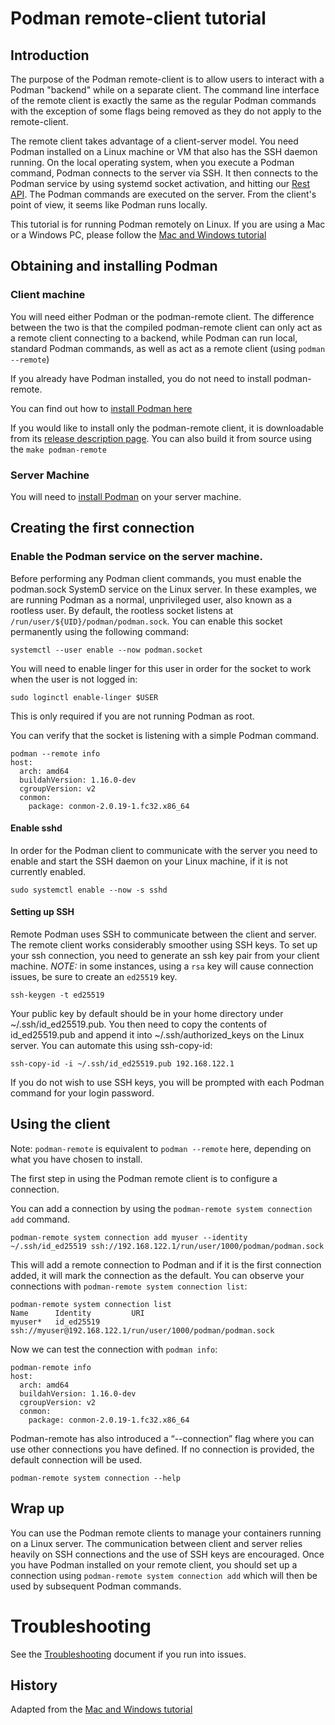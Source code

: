 # Podman remote-client tutorial

## Introduction
The purpose of the Podman remote-client is to allow users to interact with a Podman "backend" while on a separate client.  The command line interface of the remote client is exactly the same as the regular Podman commands with the exception of some flags being removed as they do not apply to the remote-client.

The remote client takes advantage of a client-server model. You need Podman installed on a Linux machine or VM that also has the SSH daemon running. On the local operating system, when you execute a Podman command, Podman connects to the server via SSH. It then connects to the Podman service by using systemd socket activation, and hitting our [Rest API](https://docs.podman.io/en/latest/_static/api.html). The Podman commands are executed on the server. From the client's point of view, it seems like Podman runs locally.

This tutorial is for running Podman remotely on Linux. If you are using a Mac or a Windows PC, please follow the [Mac and Windows tutorial](https://github.com/containers/podman/blob/main/docs/tutorials/mac_win_client.md)

## Obtaining and installing Podman

### Client machine
You will need either Podman or the podman-remote client. The difference between the two is that the compiled podman-remote client can only act as a remote client connecting to a backend, while Podman can run local, standard Podman commands, as well as act as a remote client (using `podman --remote`)

If you already have Podman installed, you do not need to install podman-remote.

You can find out how to [install Podman here](https://podman.io/getting-started/installation)

If you would like to install only the podman-remote client, it is downloadable from its [release description page](https://github.com/containers/podman/releases/latest).  You can also build it from source using the `make podman-remote`


### Server Machine
You will need to [install Podman](https://podman.io/getting-started/installation) on your server machine.


## Creating the first connection

### Enable the Podman service on the server machine.

Before performing any Podman client commands, you must enable the podman.sock SystemD service on the Linux server.  In these examples, we are running Podman as a normal, unprivileged user, also known as a rootless user.  By default, the rootless socket listens at `/run/user/${UID}/podman/podman.sock`.  You can enable this socket permanently using the following command:
```
systemctl --user enable --now podman.socket
```
You will need to enable linger for this user in order for the socket to work when the user is not logged in:

```
sudo loginctl enable-linger $USER
```
This is only required if you are not running Podman as root.

You can verify that the socket is listening with a simple Podman command.

```
podman --remote info
host:
  arch: amd64
  buildahVersion: 1.16.0-dev
  cgroupVersion: v2
  conmon:
	package: conmon-2.0.19-1.fc32.x86_64
```

#### Enable sshd

In order for the Podman client to communicate with the server you need to enable and start the SSH daemon on your Linux machine, if it is not currently enabled.
```
sudo systemctl enable --now -s sshd
```

#### Setting up SSH
Remote Podman uses SSH to communicate between the client and server. The remote client works considerably smoother using SSH keys. To set up your ssh connection, you need to generate an ssh key pair from your client machine. *NOTE:* in some instances, using a `rsa` key will cause connection issues, be sure to create an `ed25519` key.
```
ssh-keygen -t ed25519
```
Your public key by default should be in your home directory under ~/.ssh/id_ed25519.pub. You then need to copy the contents of id_ed25519.pub and append it into  ~/.ssh/authorized_keys on the Linux  server. You can automate this using ssh-copy-id:
```
ssh-copy-id -i ~/.ssh/id_ed25519.pub 192.168.122.1
```

If you do not wish to use SSH keys, you will be prompted with each Podman command for your login password.

## Using the client

Note: `podman-remote` is equivalent to `podman --remote` here, depending on what you have chosen to install.

The first step in using the Podman remote client is to configure a connection.

You can add a connection by using the `podman-remote system connection add` command.

```
podman-remote system connection add myuser --identity ~/.ssh/id_ed25519 ssh://192.168.122.1/run/user/1000/podman/podman.sock
```

This will add a remote connection to Podman and if it is the first connection added, it will mark the connection as the default.  You can observe your connections with `podman-remote system connection list`:

```
podman-remote system connection list
Name	  Identity 	       URI
myuser*	  id_ed25519	   ssh://myuser@192.168.122.1/run/user/1000/podman/podman.sock
```

Now we can test the connection with `podman info`:

```
podman-remote info
host:
  arch: amd64
  buildahVersion: 1.16.0-dev
  cgroupVersion: v2
  conmon:
	package: conmon-2.0.19-1.fc32.x86_64
```

Podman-remote has also introduced a “--connection” flag where you can use other connections you have defined.  If no connection is provided, the default connection will be used.

```
podman-remote system connection --help
```

## Wrap up

You can use the Podman remote clients to manage your containers running on a Linux server.  The communication between client and server relies heavily on SSH connections and the use of SSH keys are encouraged.  Once you have Podman installed on your remote client, you should set up a connection using `podman-remote system connection add` which will then be used by subsequent Podman commands.

# Troubleshooting

See the [Troubleshooting](../../troubleshooting.md) document if you run into issues.

## History
Adapted from the [Mac and Windows tutorial](https://github.com/containers/podman/blob/main/docs/tutorials/mac_win_client.md)
